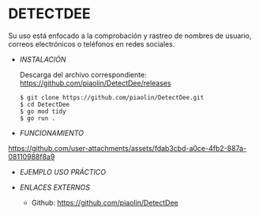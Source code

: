 # **DETECTDEE**

Su uso está enfocado a la comprobación y rastreo de nombres de usuario, correos electrónicos o teléfonos en redes sociales.

- *INSTALACIÓN*

    Descarga del archivo correspondiente: https://github.com/piaolin/DetectDee/releases

      $ git clone https://github.com/piaolin/DetectDee.git
      $ cd DetectDee
      $ go mod tidy
      $ go run .

- *FUNCIONAMIENTO*


https://github.com/user-attachments/assets/fdab3cbd-a0ce-4fb2-887a-08110988f8a9



- *EJEMPLO USO PRÁCTICO*



- *ENLACES EXTERNOS*

  - Github: https://github.com/piaolin/DetectDee
 
